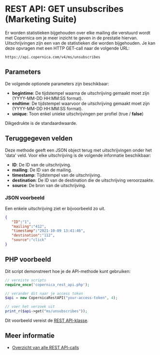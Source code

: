 # REST API: GET unsubscribes (Marketing Suite)

Er worden statistieken bijgehouden over elke mailing die verstuurd wordt met 
Copernica om je meer inzicht te geven in de prestatie hiervan. Uitschrijvingen zijn 
een van de statistieken die worden bijgehouden. 
Je kan deze opvragen met een HTTP GET-call naar de volgende URL:

`https://api.copernica.com/v4/ms/unsubscribes`

## Parameters

De volgende optionele parameters zijn beschikbaar:

* **begintime**: De tijdstempel waarna de uitschrijving gemaakt moet zijn (YYYY-MM-DD HH:MM:SS format).
* **endtime**: De tijdstempel waarvoor de uitschrijving gemaakt moet zijn (YYYY-MM-DD HH:MM:SS format).
* **unique**: Toon enkel unieke uitschrijvingen per profiel (true / **false**)

Dikgedrukte is de standaardwaarde.

## Teruggegeven velden

Deze methode geeft een JSON object terug met uitschrijvingen onder het 'data' veld. 
Voor elke uitschrijving is de volgende informatie beschikbaar:

* **ID**: De ID van de uitschrijving.         
* **mailing**: De ID van de mailing.
* **timestamp**: Tijdstempel van de uitschrijving. 
* **destination**: De ID van de destination die de uitschrijving veroorzaakte.
* **source**: De bron van de uitschrijving.

### JSON voorbeeld

Een enkele uitschrijving ziet er bijvoorbeeld zo uit.

```json
{  
   "ID":"1",
   "mailing":"412",
   "timestamp":"2021-10-09 13:41:46",   
   "destination":"112",
   "source":"click"
}
```

## PHP voorbeeld

Dit script demonstreert hoe je de API-methode kunt gebruiken:

```php
// vereiste scripts
require_once('copernica_rest_api.php');

// verander dit naar je access token 
$api = new CopernicaRestAPI("your-access-token", 4);

// voer het verzoek uit
print_r($api->get("ms/unsubscribes"));
```

Dit voorbeeld vereist de [REST API-klasse](./rest-php).

## Meer informatie

* [Overzicht van alle REST API-calls](./rest-api)

